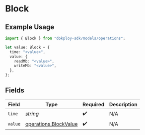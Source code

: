 # Block

## Example Usage

```typescript
import { Block } from "dokploy-sdk/models/operations";

let value: Block = {
  time: "<value>",
  value: {
    readMb: "<value>",
    writeMb: "<value>",
  },
};
```

## Fields

| Field                                                          | Type                                                           | Required                                                       | Description                                                    |
| -------------------------------------------------------------- | -------------------------------------------------------------- | -------------------------------------------------------------- | -------------------------------------------------------------- |
| `time`                                                         | *string*                                                       | :heavy_check_mark:                                             | N/A                                                            |
| `value`                                                        | [operations.BlockValue](../../models/operations/blockvalue.md) | :heavy_check_mark:                                             | N/A                                                            |